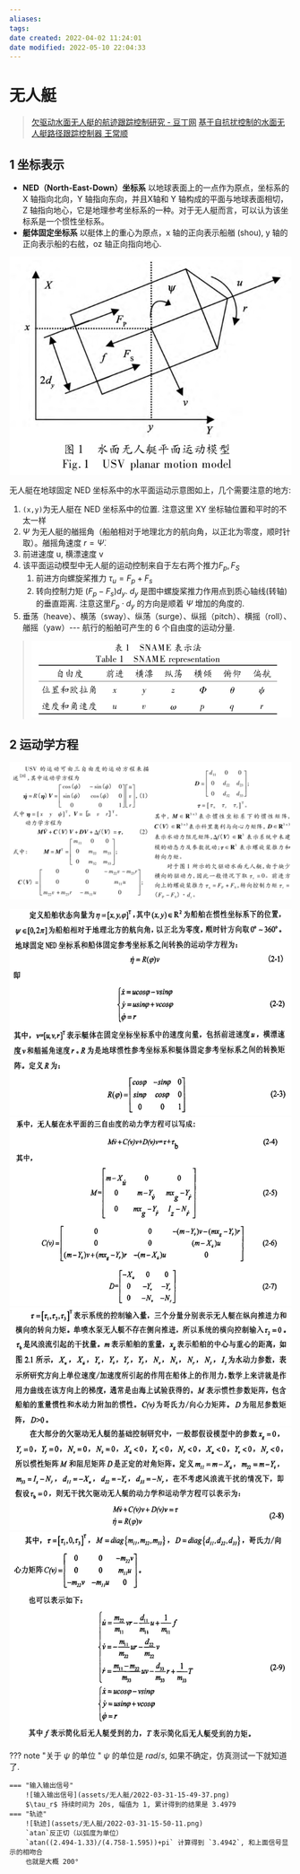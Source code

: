 ```yaml
---
aliases: 
tags: 
date created: 2022-04-02 11:24:01
date modified: 2022-05-10 22:04:33
---
```


# 无人艇

> [欠驱动水面无人艇的航迹跟踪控制研究 - 豆丁网](https://www.docin.com/p-1017726858.html)
> [基于自抗扰控制的水面无人艇路径跟踪控制器 王常顺](https://kns.cnki.net/KCMS/detail/detail.aspx?dbcode=CJFD&dbname=CJFDLAST2016&filename=SDGY201604009&v=)

## 1 坐标表示

- **NED（North-East-Down）坐标系** 以地球表面上的一点作为原点，坐标系的Ⅹ 轴指向北向，Y 轴指向东向，并且Ⅹ轴和 Y 轴构成的平面与地球表面相切，Z 轴指向地心，它是地理参考坐标系的一种。对于无人艇而言，可以认为该坐标系是一个惯性坐标系。
- **艇体固定坐标系** 以艇体上的重心为原点，x 轴的正向表示船艏 (shou), y 轴的正向表示船的右舷，oz 轴正向指向地心.

![](assets/无人艇/2022-02-13-19-49-44.png)

无人艇在地球固定 NED 坐标系中的水平面运动示意图如上，几个需要注意的地方:

1. `(x,y)`为无人艇在 NED 坐标系中的位置. 注意这里 XY 坐标轴位置和平时的不太一样
2. $\Psi$ 为无人艇的艏摇角（船舶相对于地理北方的航向角，以正北为零度，顺时针取）。艏摇角速度 $r=\dot{\Psi}$.
3. 前进速度 u, 横漂速度 v
4. 该平面运动模型中无人艇的运动控制来自于左右两个推力$F_p,F_S$
    1. 前进方向螺旋桨推力 $\tau_u=F_p+F_s$
    2. 转向控制力矩 $(F_p-F_s) d_y$.
        $d_y$ 是图中螺旋桨推力作用点到质心轴线(转轴)的垂直距离.
        注意这里$F_p\cdot d_y$ 的方向是顺着 $\Psi$ 增加的角度的.
5. 垂荡（heave）、横荡（sway）、纵荡（surge）、纵摇（pitch）、横摇（roll）、艏摇（yaw）--- 航行的船舶可产生的 6 个自由度的运动分量.

> ![](assets/%E6%97%A0%E4%BA%BA%E8%89%87/2022-05-12-12-41-28.png)

## 2 运动学方程

![](assets/无人艇/2022-02-13-19-53-38.png)

![](assets/无人艇/2022-02-13-21-14-34.png)
![](assets/无人艇/2022-02-13-21-16-54.png)
![](assets/无人艇/2022-02-13-21-17-04.png)
![](assets/无人艇/2022-02-13-21-17-19.png)
![](assets/无人艇/2022-02-13-21-18-10.png)

??? note "关于 $\psi$ 的单位 "
    $\psi$ 的单位是 $rad/s$, 如果不确定，仿真测试一下就知道了.

    === "输入输出信号"
        ![输入输出信号](assets/无人艇/2022-03-31-15-49-37.png)
        $\tau_r$ 持续时间为 20s, 幅值为 1, 累计得到的结果是 3.4979
    === "轨迹"
        ![轨迹](assets/无人艇/2022-03-31-15-50-11.png)
        `atan`反正切（以弧度为单位）
        `atan((2.494-1.33)/(4.758-1.595))+pi` 计算得到 `3.4942`, 和上面信号显示的相吻合
        也就是大概 200°

